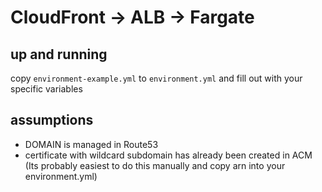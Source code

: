 # CloudFront -> ALB -> Fargate

## up and running

copy `environment-example.yml` to `environment.yml` and fill out with your specific variables

## assumptions

 - DOMAIN is managed in Route53
 - certificate with wildcard subdomain has already been created in ACM (Its probably easiest to do this manually and copy arn into your environment.yml)
